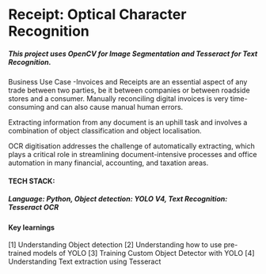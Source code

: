 # Receipt: Optical Character Recognition 
##### This project uses OpenCV for Image Segmentation and Tesseract for Text Recognition.

Business Use Case -Invoices and Receipts are an essential aspect of any trade between two parties,
be it between companies or between roadside stores and a consumer. Manually reconciling digital
invoices is very time-consuming and can also cause manual human errors.

Extracting information from any document is an uphill task and involves a combination
of object classification and object localisation.

OCR digitisation addresses the challenge of automatically extracting, which plays a critical
role in streamlining document-intensive processes and office automation in many financial,
accounting, and taxation areas.

#### TECH STACK:
##### Language: Python, Object detection: YOLO V4, Text Recognition: Tesseract OCR

#### Key learnings
[1] Understanding Object detection
[2] Understanding how to use pre-trained models of YOLO
[3] Training Custom Object Detector with YOLO
[4] Understanding Text extraction using Tesseract
